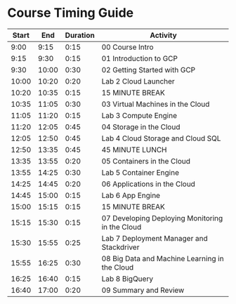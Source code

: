 # Course Timing Guide

|Start|End|Duration|Activity|
|-----|---|--------|--------|
|9:00|9:15|0:15|00 Course Intro|		
|9:15|9:30|0:15|01 Introduction to GCP|
|9:30|10:00|0:30|02 Getting Started with GCP|
|10:00|10:20|0:20|Lab 2 Cloud Launcher|
|10:20|10:35|0:15|15 MINUTE BREAK|
|10:35|11:05|0:30|03 Virtual Machines in the Cloud|
|11:05|11:20|0:15|Lab 3 Compute Engine|
|11:20|12:05|0:45|04 Storage in the Cloud|
|12:05|12:50|0:45|Lab 4 Cloud Storage and Cloud SQL|
|12:50|13:35|0:45|45 MINUTE LUNCH|
|13:35|13:55|0:20|05 Containers in the Cloud|
|13:55|14:25|0:30|Lab 5 Container Engine|
|14:25|14:45|0:20|06 Applications in the Cloud|
|14:45|15:00|0:15|Lab 6 App Engine|
|15:00|15:15|0:15|15 MINUTE BREAK|
|15:15|15:30|0:15|07 Developing Deploying Monitoring in the Cloud|
|15:30|15:55|0:25|Lab 7 Deployment Manager and Stackdriver|
|15:55|16:25|0:30|08 Big Data and Machine Learning in the Cloud|
|16:25|16:40|0:15|Lab 8 BigQuery|
|16:40|17:00|0:20|09 Summary and Review|

